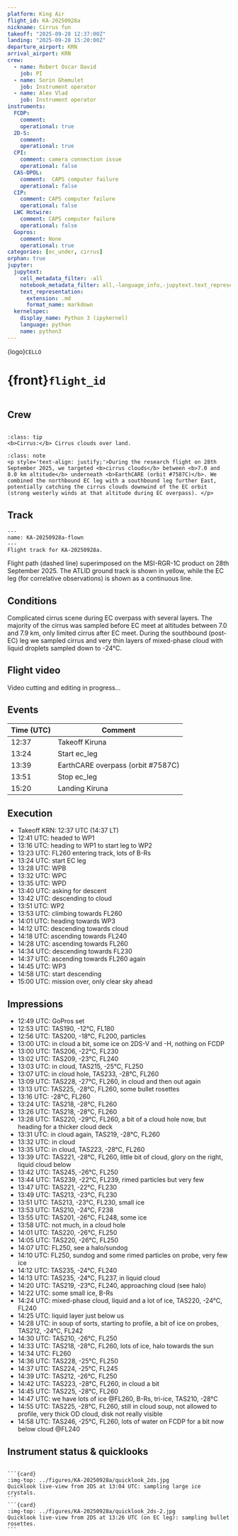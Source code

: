 ```yaml
---
platform: King Air
flight_id: KA-20250928a
nickname: Cirrus fun
takeoff: "2025-09-28 12:37:00Z"
landing: "2025-09-28 15:20:00Z"
departure_airport: KRN
arrival_airport: KRN
crew:
  - name: Robert Oscar David
    job: PI
  - name: Sorin Ghemulet
    job: Instrument operator
  - name: Alex Vlad
    job: Instrument operator
instruments:
  FCDP:
    comment:
    operational: true
  2D-S:
    comment:
    operational: true
  CPI:
    comment: camera connection issue
    operational: false
  CAS-DPOL:
    comment:  CAPS computer failure
    operational: false
  CIP:
    comment: CAPS computer failure
    operational: false
  LWC Hotwire:
    comment: CAPS computer failure
    operational: false
  Gopros:
    comment: None
    operational: true
categories: [ec_under, cirrus]
orphan: true
jupyter:
  jupytext:
    cell_metadata_filter: -all
    notebook_metadata_filter: all,-language_info,-jupytext.text_representation.format_version,-jupytext.text_representation.jupytext_version
    text_representation:
      extension: .md
      format_name: markdown
  kernelspec:
    display_name: Python 3 (ipykernel)
    language: python
    name: python3
---
```


{logo}`CELLO`

# {front}`flight_id`

```{badges}
```

## Crew

```{crew-list}
```

```{admonition} EarthCARE target scenarios
:class: tip
<b>Cirrus:</b> Cirrus clouds over land.
```


```{admonition} Flight summary
:class: note
<p style='text-align: justify;'>During the research flight on 28th September 2025, we targeted <b>cirrus clouds</b> between <b>7.0 and 8.0 km altitude</b> underneath <b>EarthCARE (orbit #7587C)</b>. We combined the northbound EC leg with a southbound leg further East, potentially catching the cirrus clouds downwind of the EC orbit (strong westerly winds at that altitude during EC overpass). </p>
```


## Track

```{figure} ../figures/KA-20250928a/KA-20250928a_7587C.png
---
name: KA-20250928a-flown
---
Flight track for KA-20250928a.
```
Flight path (dashed line) superimposed on the MSI-RGR-1C product on 28th September 2025. The ATLID ground track is shown in yellow, while the EC leg (for correlative observations) is shown as a continuous line.


## Conditions

Complicated cirrus scene during EC overpass with several layers. The majority of the cirrus was sampled before EC meet at altitudes between 7.0 and 7.9 km, only limited cirrus after EC meet. During the southbound (post-EC) leg we sampled cirrus and very thin layers of mixed-phase cloud with liquid droplets sampled down to -24°C.

## Flight video

Video cutting and editing in progress...


## Events

Time (UTC) | Comment
-------------| -----
12:37 | Takeoff Kiruna
13:24 | Start ec_leg
13:39 | EarthCARE overpass (orbit #7587C)
13:51 | Stop ec_leg
15:20 | Landing Kiruna


## Execution

- Takeoff KRN: 12:37 UTC (14:37 LT)
- 12:41 UTC: headed to WP1
- 13:16 UTC: heading to WP1 to start leg to WP2
- 13:23 UTC: FL260 entering track, lots of B-Rs
- 13:24 UTC: start EC leg
- 13:28 UTC: WPB
- 13:32 UTC: WPC
- 13:35 UTC: WPD
- 13:40 UTC: asking for descent
- 13:42 UTC: descending to cloud
- 13:51 UTC: WP2
- 13:53 UTC: climbing towards FL260
- 14:01 UTC: heading towards WP3
- 14:12 UTC: descending towards cloud
- 14:18 UTC: ascending towards FL240
- 14:28 UTC: ascending towards FL260
- 14:34 UTC: descending towards FL230
- 14:37 UTC: ascending towards FL260 again
- 14:45 UTC: WP3
- 14:58 UTC: start descending
- 15:00 UTC: mission over, only clear sky ahead

## Impressions

- 12:49 UTC: GoPros set
- 12:53 UTC: TAS190, -12°C, FL180
- 12:56 UTC: TAS200, -18°C, FL200, particles
- 13:00 UTC: in cloud a bit, some ice on 2DS-V and -H, nothing on FCDP
- 13:00 UTC: TAS206, -22°C, FL230
- 13:02 UTC: TAS209, -23°C, FL240
- 13:03 UTC: in cloud, TAS215, -25°C, FL250
- 13:07 UTC: in cloud hole, TAS233, -28°C, FL260
- 13:09 UTC: TAS228, -27°C, FL260, in cloud and then out again
- 13:13 UTC: TAS225, -28°C, FL260, some bullet rosettes
- 13:16 UTC: -28°C, FL260
- 13:24 UTC: TAS218, -28°C, FL260
- 13:26 UTC: TAS218, -28°C, FL260
- 13:28 UTC: TAS220, -29°C, FL260, a bit of a cloud hole now, but heading for a thicker cloud deck
- 13:31 UTC: in cloud again, TAS219, -28°C, FL260
- 13:32 UTC: in cloud
- 13:35 UTC: in cloud, TAS223, -28°C, FL260
- 13:39 UTC: TAS221, -28°C, FL260, little bit of cloud, glory on the right, liquid cloud below
- 13:42 UTC: TAS245, -26°C, FL250
- 13:44 UTC: TAS239, -22°C, FL239, rimed particles but very few
- 13:47 UTC: TAS221, -22°C, FL230
- 13:49 UTC: TAS213, -23°C, FL230
- 13:51 UTC: TAS213, -23°C, FL230, small ice
- 13:53 UTC: TAS210, -24°C, F238
- 13:55 UTC: TAS201, -26°C, FL248, some ice
- 13:58 UTC: not much, in a cloud hole
- 14:01 UTC: TAS220, -26°C, FL250
- 14:05 UTC: TAS220, -26°C, FL250
- 14:07 UTC: FL250, see a halo/sundog
- 14:10 UTC: FL250, sundog and some rimed particles on probe, very few ice
- 14:12 UTC: TAS235, -24°C, FL240
- 14:13 UTC: TAS235, -24°C, FL237, in liquid cloud
- 14:20 UTC: TAS219, -23°C, FL240, approaching cloud (see halo)
- 14:22 UTC: some small ice, B-Rs
- 14:24 UTC: mixed-phase cloud, liquid and a lot of ice, TAS220, -24°C, FL240
- 14:25 UTC: liquid layer just below us
- 14:28 UTC: in soup of sorts, starting to profile, a bit of ice on probes, TAS212, -24°C, FL242
- 14:30 UTC: TAS210, -26°C, FL250
- 14:33 UTC: TAS218, -28°C, FL260, lots of ice, halo towards the sun
- 14:34 UTC: FL260
- 14:36 UTC: TAS228, -25°C, FL250
- 14:37 UTC: TAS224, -25°C, FL245
- 14:39 UTC: TAS212, -26°C, FL250
- 14:42 UTC: TAS223, -28°C, FL260, in cloud a bit
- 14:45 UTC: TAS225, -28°C, FL260
- 14:47 UTC: we have lots of ice @FL260, B-Rs, tri-ice, TAS210, -28°C
- 14:55 UTC: TAS225, -28°C, FL260, still in cloud soup, not allowed to profile, very thick OD cloud, disk not really visible
- 14:58 UTC: TAS246, -25°C, FL260, lots of water on FCDP for a bit now below cloud @FL240



## Instrument status & quicklooks
```{instrument-table}
```
````{card-carousel} 2
```{card}
:img-top: ../figures/KA-20250928a/quicklook_2ds.jpg
Quicklook live-view from 2DS at 13:04 UTC: sampling large ice crystals.
```
```{card}
:img-top: ../figures/KA-20250928a/quicklook_2ds-2.jpg
Quicklook live-view from 2DS at 13:26 UTC (on EC leg): sampling bullet rosettes.
```
